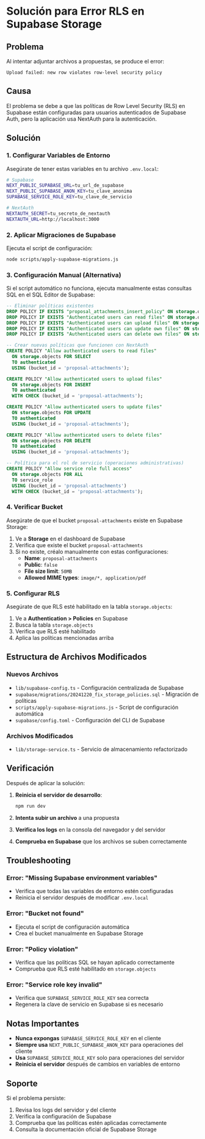 # Solución para Error RLS en Supabase Storage

## Problema
Al intentar adjuntar archivos a propuestas, se produce el error:
```
Upload failed: new row violates row-level security policy
```

## Causa
El problema se debe a que las políticas de Row Level Security (RLS) en Supabase están configuradas para usuarios autenticados de Supabase Auth, pero la aplicación usa NextAuth para la autenticación.

## Solución

### 1. Configurar Variables de Entorno
Asegúrate de tener estas variables en tu archivo `.env.local`:

```bash
# Supabase
NEXT_PUBLIC_SUPABASE_URL=tu_url_de_supabase
NEXT_PUBLIC_SUPABASE_ANON_KEY=tu_clave_anonima
SUPABASE_SERVICE_ROLE_KEY=tu_clave_de_servicio

# NextAuth
NEXTAUTH_SECRET=tu_secreto_de_nextauth
NEXTAUTH_URL=http://localhost:3000
```

### 2. Aplicar Migraciones de Supabase
Ejecuta el script de configuración:

```bash
node scripts/apply-supabase-migrations.js
```

### 3. Configuración Manual (Alternativa)
Si el script automático no funciona, ejecuta manualmente estas consultas SQL en el SQL Editor de Supabase:

```sql
-- Eliminar políticas existentes
DROP POLICY IF EXISTS "proposal_attachments_insert_policy" ON storage.objects;
DROP POLICY IF EXISTS "Authenticated users can read files" ON storage.objects;
DROP POLICY IF EXISTS "Authenticated users can upload files" ON storage.objects;
DROP POLICY IF EXISTS "Authenticated users can update own files" ON storage.objects;
DROP POLICY IF EXISTS "Authenticated users can delete own files" ON storage.objects;

-- Crear nuevas políticas que funcionen con NextAuth
CREATE POLICY "Allow authenticated users to read files"
  ON storage.objects FOR SELECT
  TO authenticated
  USING (bucket_id = 'proposal-attachments');

CREATE POLICY "Allow authenticated users to upload files"
  ON storage.objects FOR INSERT
  TO authenticated
  WITH CHECK (bucket_id = 'proposal-attachments');

CREATE POLICY "Allow authenticated users to update files"
  ON storage.objects FOR UPDATE
  TO authenticated
  USING (bucket_id = 'proposal-attachments');

CREATE POLICY "Allow authenticated users to delete files"
  ON storage.objects FOR DELETE
  TO authenticated
  USING (bucket_id = 'proposal-attachments');

-- Política para el rol de servicio (operaciones administrativas)
CREATE POLICY "Allow service role full access"
  ON storage.objects FOR ALL
  TO service_role
  USING (bucket_id = 'proposal-attachments')
  WITH CHECK (bucket_id = 'proposal-attachments');
```

### 4. Verificar Bucket
Asegúrate de que el bucket `proposal-attachments` existe en Supabase Storage:

1. Ve a **Storage** en el dashboard de Supabase
2. Verifica que existe el bucket `proposal-attachments`
3. Si no existe, créalo manualmente con estas configuraciones:
   - **Name**: `proposal-attachments`
   - **Public**: `false`
   - **File size limit**: `50MB`
   - **Allowed MIME types**: `image/*, application/pdf`

### 5. Configurar RLS
Asegúrate de que RLS esté habilitado en la tabla `storage.objects`:

1. Ve a **Authentication > Policies** en Supabase
2. Busca la tabla `storage.objects`
3. Verifica que RLS esté habilitado
4. Aplica las políticas mencionadas arriba

## Estructura de Archivos Modificados

### Nuevos Archivos
- `lib/supabase-config.ts` - Configuración centralizada de Supabase
- `supabase/migrations/20241220_fix_storage_policies.sql` - Migración de políticas
- `scripts/apply-supabase-migrations.js` - Script de configuración automática
- `supabase/config.toml` - Configuración del CLI de Supabase

### Archivos Modificados
- `lib/storage-service.ts` - Servicio de almacenamiento refactorizado

## Verificación

Después de aplicar la solución:

1. **Reinicia el servidor de desarrollo**:
   ```bash
   npm run dev
   ```

2. **Intenta subir un archivo** a una propuesta

3. **Verifica los logs** en la consola del navegador y del servidor

4. **Comprueba en Supabase** que los archivos se suben correctamente

## Troubleshooting

### Error: "Missing Supabase environment variables"
- Verifica que todas las variables de entorno estén configuradas
- Reinicia el servidor después de modificar `.env.local`

### Error: "Bucket not found"
- Ejecuta el script de configuración automática
- Crea el bucket manualmente en Supabase Storage

### Error: "Policy violation"
- Verifica que las políticas SQL se hayan aplicado correctamente
- Comprueba que RLS esté habilitado en `storage.objects`

### Error: "Service role key invalid"
- Verifica que `SUPABASE_SERVICE_ROLE_KEY` sea correcta
- Regenera la clave de servicio en Supabase si es necesario

## Notas Importantes

- **Nunca expongas** `SUPABASE_SERVICE_ROLE_KEY` en el cliente
- **Siempre usa** `NEXT_PUBLIC_SUPABASE_ANON_KEY` para operaciones del cliente
- **Usa** `SUPABASE_SERVICE_ROLE_KEY` solo para operaciones del servidor
- **Reinicia el servidor** después de cambios en variables de entorno

## Soporte

Si el problema persiste:

1. Revisa los logs del servidor y del cliente
2. Verifica la configuración de Supabase
3. Comprueba que las políticas estén aplicadas correctamente
4. Consulta la documentación oficial de Supabase Storage

